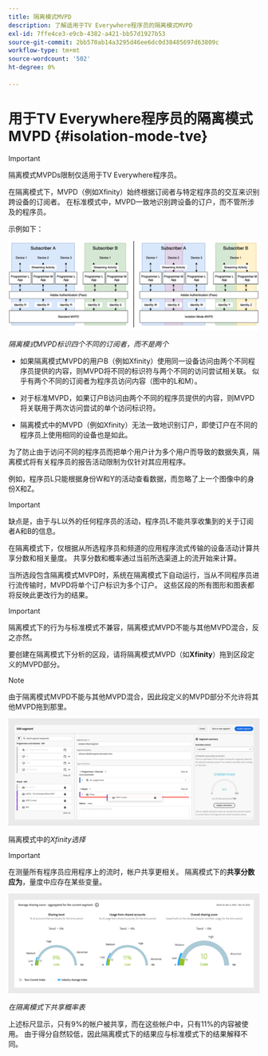 ```yaml
---
title: 隔离模式MVPD
description: 了解适用于TV Everywhere程序员的隔离模式MVPD
exl-id: 7ffe4ce3-e9cb-4382-a421-bb57d1927b53
source-git-commit: 2bb570ab14a3295d46ee6dc0d38485697d63809c
workflow-type: tm+mt
source-wordcount: '502'
ht-degree: 0%

---
```


# 用于TV Everywhere程序员的隔离模式MVPD {#isolation-mode-tve}

>[!IMPORTANT]
>
> 隔离模式MVPDs限制仅适用于TV Everywhere程序员。

在隔离模式下，MVPD（例如Xfinity）始终根据订阅者与特定程序员的交互来识别跨设备的订阅者。 在标准模式中，MVPD一致地识别跨设备的订户，而不管所涉及的程序员。

示例如下：

![](assets/isolation-diff-new.png)

*隔离模式MVPD标识四个不同的订阅者，而不是两个*

* 如果隔离模式MVPD的用户B（例如Xfinity）使用同一设备访问由两个不同程序员提供的内容，则MVPD将不同的标识符与两个不同的访问尝试相关联。 似乎有两个不同的订阅者为程序员访问内容（图中的L和M）。

* 对于标准MVPD，如果订户B访问由两个不同的程序员提供的内容，则MVPD将关联用于两次访问尝试的单个访问标识符。

* 隔离模式中的MVPD（例如Xfinity）无法一致地识别订户，即使订户在不同的程序员上使用相同的设备也是如此。

为了防止由于访问不同的程序员而把单个用户计为多个用户而导致的数据失真，隔离模式将有关程序员的报告活动限制为仅针对其应用程序。

例如，程序员L只能根据身份W和Y的活动查看数据，而忽略了上一个图像中的身份X和Z。

>[!IMPORTANT]
>
> 缺点是，由于与L以外的任何程序员的活动，程序员L不能共享收集到的关于订阅者A和B的信息。

在隔离模式下，仅根据从所选程序员和频道的应用程序流式传输的设备活动计算共享分数和相关量度。 共享分数和概率通过当前所选渠道上的流开始来计算。

当所选段包含隔离模式MVPD时，系统在隔离模式下自动运行，当从不同程序员进行流传输时，MVPD将单个订户标识为多个订户。 这些区段的所有图形和图表都将反映此更改行为的结果。

>[!IMPORTANT]
>
> 隔离模式下的行为与标准模式不兼容，隔离模式MVPD不能与其他MVPD混合，反之亦然。

要创建在隔离模式下分析的区段，请将隔离模式MVPD（如&#x200B;**Xfinity**）拖到区段定义的MVPD部分。

>[!NOTE]
>
> 由于隔离模式MVPD不能与其他MVPD混合，因此段定义的MVPD部分不允许将其他MVPD拖到那里。

![](assets/xfinity-in-segment.png)

隔离模式中的&#x200B;*Xfinity选择*

>[!IMPORTANT]
>
> 在测量所有程序员应用程序上的流时，帐户共享更相关。 隔离模式下的&#x200B;**共享分数应为**，量度中应存在某些变量。

![](assets/aggregate-sharing-isolation.png)

*在隔离模式下共享概率表*

上述标尺显示，只有9%的帐户被共享，而在这些帐户中，只有11%的内容被使用。 由于得分自然较低，因此隔离模式下的结果应与标准模式下的结果解释不同。
